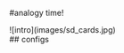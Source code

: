 #analogy time!

<div class="center" markdown="1">
    ![intro](images/sd_cards.jpg)
</div>
## configs
